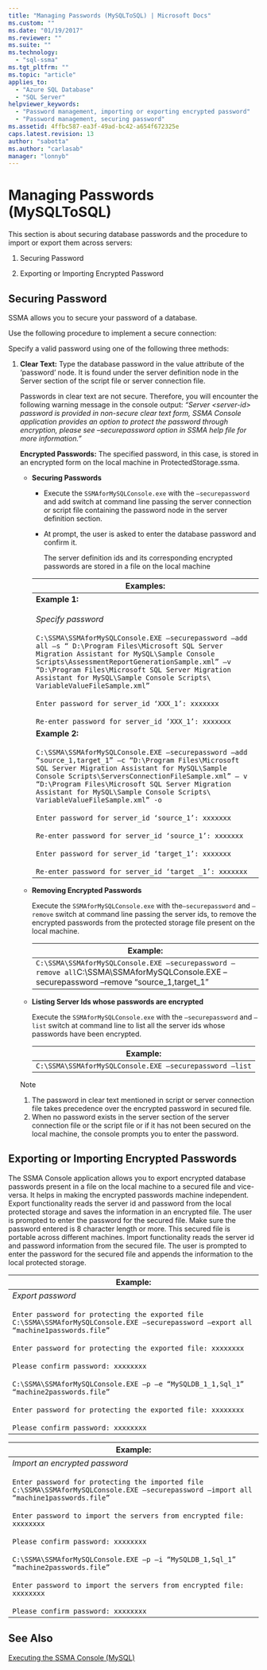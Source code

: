 ```yaml
---
title: "Managing Passwords (MySQLToSQL) | Microsoft Docs"
ms.custom: ""
ms.date: "01/19/2017"
ms.reviewer: ""
ms.suite: ""
ms.technology: 
  - "sql-ssma"
ms.tgt_pltfrm: ""
ms.topic: "article"
applies_to: 
  - "Azure SQL Database"
  - "SQL Server"
helpviewer_keywords: 
  - "Password management, importing or exporting encrypted password"
  - "Password management, securing password"
ms.assetid: 4ffbc587-ea3f-49ad-bc42-a654f672325e
caps.latest.revision: 13
author: "sabotta"
ms.author: "carlasab"
manager: "lonnyb"
---
```

# Managing Passwords (MySQLToSQL)
This section is about securing database passwords and the procedure to import or export them across servers:  
  
1.  Securing Password  
  
2.  Exporting or Importing Encrypted Password  
  
## Securing Password  
SSMA allows you to secure your password of a database.  
  
Use the following procedure to implement a secure connection:  
  
Specify a valid password using one of the following three methods:  
  
1.  **Clear Text:** Type the database password in the value attribute of the ‘password’ node. It is found under the server definition node in the Server section of the script file or server connection file.  
  
    Passwords in clear text are not secure. Therefore, you will encounter the following warning message in the console output: *“Server &lt;server-id&gt; password is provided in non-secure clear text form, SSMA Console application provides an option to protect the password through encryption, please see –securepassword option in SSMA help file for more information.”*  
  
    **Encrypted Passwords:** The specified password, in this case, is stored in an encrypted form on the local machine in ProtectedStorage.ssma.  
  
    -   **Securing Passwords**  
  
        -   Execute the `SSMAforMySQLConsole.exe` with the `–securepassword` and add switch at command line passing the server connection or script file containing the password node in the server definition section.  
  
        -   At prompt, the user is asked to enter the database password and confirm it.  
  
            The server definition ids and its corresponding encrypted passwords are stored in a file on the local machine  
  
        |Examples:|  
        |---------|  
        |**Example 1:**<br /><br />*Specify password*<br /><br />`C:\SSMA\SSMAforMySQLConsole.EXE –securepassword –add all –s “ D:\Program Files\Microsoft SQL Server Migration Assistant for MySQL\Sample Console Scripts\AssessmentReportGenerationSample.xml” –v “D:\Program Files\Microsoft SQL Server Migration Assistant for MySQL\Sample Console Scripts\ VariableValueFileSample.xml”`<br /><br />`Enter password for server_id ‘XXX_1’: xxxxxxx`<br /><br />`Re-enter password for server_id ‘XXX_1’: xxxxxxx`|  
        |**Example 2:**<br /><br />`C:\SSMA\SSMAforMySQLConsole.EXE –securepassword –add “source_1,target_1” –c “D:\Program Files\Microsoft SQL Server Migration Assistant for MySQL\Sample Console Scripts\ServersConnectionFileSample.xml” – v “D:\Program Files\Microsoft SQL Server Migration Assistant for MySQL\Sample Console Scripts\ VariableValueFileSample.xml” -o`<br /><br />`Enter password for server_id ‘source_1’: xxxxxxx`<br /><br />`Re-enter password for server_id ‘source_1’: xxxxxxx`<br /><br />`Enter password for server_id ‘target_1’: xxxxxxx`<br /><br />`Re-enter password for server_id ‘target _1’: xxxxxxx`|  
  
    -   **Removing Encrypted Passwords**  
  
        Execute the `SSMAforMySQLConsole.exe` with the`–securepassword` and `–remove` switch at command line passing the server ids, to remove the encrypted passwords from the protected storage file present on the local machine.  
  
        |Example:|  
        |--------|  
        |`C:\SSMA\SSMAforMySQLConsole.EXE –securepassword –remove all`C:\SSMA\SSMAforMySQLConsole.EXE –securepassword –remove “source_1,target_1”|  
  
    -   **Listing Server Ids whose passwords are encrypted**  
  
        Execute the `SSMAforMySQLConsole.exe` with the `–securepassword` and `–list` switch at command line to list all the server ids whose passwords have been encrypted.  
  
        |Example:|  
        |--------|  
        |`C:\SSMA\SSMAforMySQLConsole.EXE –securepassword –list`|  
  
    > [!NOTE]  
    > 1.  The password in clear text mentioned in script or server connection file takes precedence over the encrypted password in secured file.  
    > 2.  When no password exists in the server section of the server connection file or the script file or if it has not been secured on the local machine, the console prompts you to enter the password.  
  
## Exporting or Importing Encrypted Passwords  
The SSMA Console application allows you to export encrypted database passwords present in a file on the local machine to a secured file and vice-versa. It helps in making the encrypted passwords machine independent. Export functionality reads the server id and password from the local protected storage and saves the information in an encrypted file. The user is prompted to enter the password for the secured file. Make sure the password entered is 8 character length or more. This secured file is portable across different machines. Import functionality reads the server id and password information from the secured file. The user is prompted to enter the password for the secured file and appends the information to the local protected storage.  
  
|Example:|  
|--------|  
|*Export password*<br /><br />`Enter password for protecting the exported file C:\SSMA\SSMAforMySQLConsole.EXE –securepassword –export all “machine1passwords.file”`<br /><br />`Enter password for protecting the exported file: xxxxxxxx`<br /><br />`Please confirm password: xxxxxxxx`<br /><br />`C:\SSMA\SSMAforMySQLConsole.EXE –p –e “MySQLDB_1_1,Sql_1” “machine2passwords.file”`<br /><br />`Enter password for protecting the exported file: xxxxxxxx`<br /><br />`Please confirm password: xxxxxxxx`|  
  
|Example:|  
|--------|  
|*Import an encrypted password*<br /><br />`Enter password for protecting the imported file C:\SSMA\SSMAforMySQLConsole.EXE –securepassword –import all “machine1passwords.file”`<br /><br />`Enter password to import the servers from encrypted file: xxxxxxxx`<br /><br />`Please confirm password: xxxxxxxx`<br /><br />`C:\SSMA\SSMAforMySQLConsole.EXE –p –i “MySQLDB_1,Sql_1” “machine2passwords.file”`<br /><br />`Enter password to import the servers from encrypted file: xxxxxxxx`<br /><br />`Please confirm password: xxxxxxxx`|  
  
## See Also  
[Executing the SSMA Console (MySQL)](http://msdn.microsoft.com/en-us/e3e9f7e4-0619-4861-a202-3d5d39953b26)  
  
